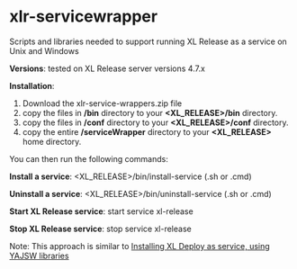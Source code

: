 # xlr-servicewrapper
Scripts and libraries needed to support running XL Release as a service on Unix and Windows

**Versions**:  tested on XL Release server versions 4.7.x

**Installation**:

1.  Download the  xlr-service-wrappers.zip file
2.  copy the files in **/bin** directory to your **<XL_RELEASE>/bin** directory.
3.  copy the files in **/conf** directory to your **<XL_RELEASE>/conf** directory.
4.  copy the entire **/serviceWrapper** directory to your **<XL_RELEASE>** home directory.

You can then run the following commands:

**Install a service**:  <XL_RELEASE>/bin/install-service (.sh or .cmd)

**Uninstall a service**:  <XL_RELEASE>/bin/uninstall-service (.sh or .cmd)

**Start XL Release service**:  start service xl-release

**Stop XL Release service**:  stop service xl-release

Note:  This approach is similar to [Installing XL Deploy as service, using YAJSW libraries](https://docs.xebialabs.com/xl-deploy/how-to/install-xl-deploy-as-a-service-4.5.html)
